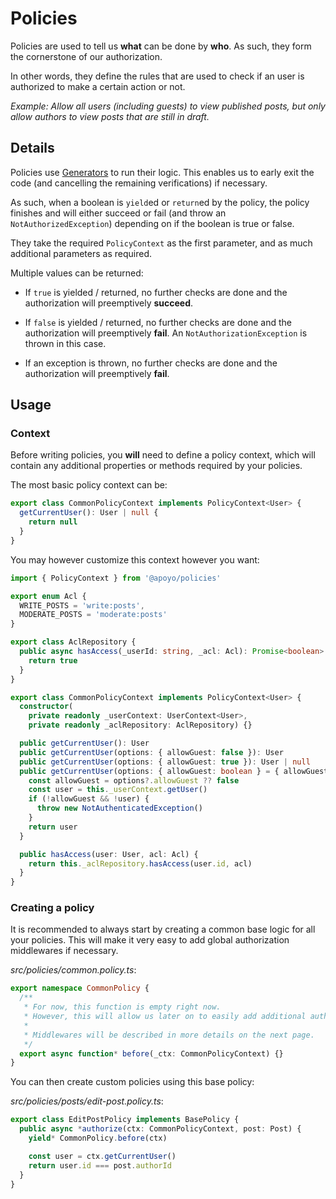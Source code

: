# Policies

Policies are used to tell us **what** can be done by **who**. As such, they form the cornerstone of our authorization.

In other words, they define the rules that are used to check if an user is authorized to make a certain action or not.

*Example: Allow all users (including guests) to view published posts, but only allow authors to view posts that are still in draft.*

## Details

Policies use [Generators](https://developer.mozilla.org/en-US/docs/Web/JavaScript/Reference/Global_Objects/Generator) to run their logic. This enables us to early exit the code (and cancelling the remaining verifications) if necessary.

As such, when a boolean is `yield`ed or `return`ed by the policy, the policy finishes and will either succeed or fail (and throw an `NotAuthorizedException`) depending on if the boolean is true or false.

They take the required `PolicyContext` as the first parameter, and as much additional parameters as required.

Multiple values can be returned:

- If `true` is yielded / returned, no further checks are done and the authorization will preemptively **succeed**.

- If `false` is yielded / returned, no further checks are done and the authorization will preemptively **fail**. An `NotAuthorizationException` is thrown in this case.

- If an exception is thrown, no further checks are done and the authorization will preemptively **fail**.

## Usage

### Context

Before writing policies, you **will** need to define a policy context, which will contain any additional properties or methods required by your policies.

The most basic policy context can be:

```ts
export class CommonPolicyContext implements PolicyContext<User> {
  getCurrentUser(): User | null {
    return null
  }
}
```

You may however customize this context however you want:

```ts
import { PolicyContext } from '@apoyo/policies'

export enum Acl {
  WRITE_POSTS = 'write:posts',
  MODERATE_POSTS = 'moderate:posts'
}

export class AclRepository {
  public async hasAccess(_userId: string, _acl: Acl): Promise<boolean> {
    return true
  }
}

export class CommonPolicyContext implements PolicyContext<User> {
  constructor(
    private readonly _userContext: UserContext<User>, 
    private readonly _aclRepository: AclRepository) {}

  public getCurrentUser(): User
  public getCurrentUser(options: { allowGuest: false }): User
  public getCurrentUser(options: { allowGuest: true }): User | null
  public getCurrentUser(options: { allowGuest: boolean } = { allowGuest: false }): User | null {
    const allowGuest = options?.allowGuest ?? false
    const user = this._userContext.getUser()
    if (!allowGuest && !user) {
      throw new NotAuthenticatedException()
    }
    return user
  }

  public hasAccess(user: User, acl: Acl) {
    return this._aclRepository.hasAccess(user.id, acl)
  }
}
```

### Creating a policy

It is recommended to always start by creating a common base logic for all your policies. This will make it very easy to add global authorization middlewares if necessary.

*src/policies/common.policy.ts*:

```ts
export namespace CommonPolicy {
  /**
   * For now, this function is empty right now.
   * However, this will allow us later on to easily add additional authorization logic to all policies using this middleware.
   *
   * Middlewares will be described in more details on the next page.
   */
  export async function* before(_ctx: CommonPolicyContext) {}
}
```

You can then create custom policies using this base policy:

*src/policies/posts/edit-post.policy.ts*:

```ts
export class EditPostPolicy implements BasePolicy {
  public async *authorize(ctx: CommonPolicyContext, post: Post) {
    yield* CommonPolicy.before(ctx)

    const user = ctx.getCurrentUser()
    return user.id === post.authorId
  }
}
```
